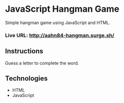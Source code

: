 # JavaScript Hangman Game
Simple hangman game using JavaScript and HTML.

### Live URL: http://aahn84-hangman.surge.sh/

## Instructions
Guess a letter to complete the word.

## Technologies
- HTML
- JavaScript

